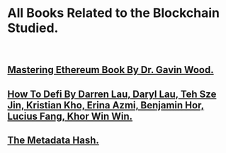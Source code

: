 # All Books Related to the Blockchain Studied.

<br/>

## [Mastering Ethereum Book By Dr. Gavin Wood.](https://github.com/fps8k/Mastering-Ethereum/blob/dev/Books/Mastering%20Ethereum%20Building%20Smart%20Contracts%20and%20DApps%20by%20Andreas%20M.%20Antonopoulos%2C%20Gavin%20Wood%20Ph.%20D.%20(z-lib.org).epub.pdf)

## [How To Defi By Darren Lau, Daryl Lau, Teh Sze Jin, Kristian Kho, Erina Azmi, Benjamin Hor, Lucius Fang, Khor Win Win.](https://github.com/fps8k/Blockchain-Books/blob/dev/Books/How%20To%20Defi.pdf)

## [The Metadata Hash.](https://github.com/0xfps/Blockchain-Books/blob/dev/Books/Metadata%20Hash.md)
